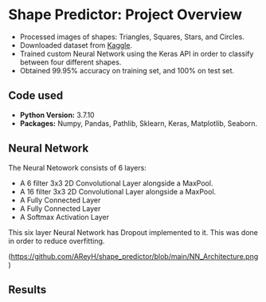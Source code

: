# Shape Predictor: Project Overview
- Processed images of shapes: Triangles, Squares, Stars, and Circles.
- Downloaded dataset from [Kaggle](https://www.kaggle.com/smeschke/four-shapes).
- Trained custom Neural Network using the Keras API in order to classify between four different shapes.
- Obtained 99.95% accuracy on training set, and 100% on test set.

## Code used
- **Python Version:** 3.7.10
- **Packages:** Numpy, Pandas, Pathlib, Sklearn, Keras, Matplotlib, Seaborn.

## Neural Network
The Neural Netowork consists of 6 layers:
- A 6 filter 3x3 2D Convolutional Layer alongside a MaxPool.
- A 16 filter 3x3 2D Convolutional Layer alongside a MaxPool.
- A Fully Connected Layer
- A Fully Connected Layer
- A Softmax Activation Layer

This six layer Neural Network has Dropout implemented to it. This was done in order to reduce overfitting.

(https://github.com/AReyH/shape_predictor/blob/main/NN_Architecture.png)

## Results
